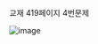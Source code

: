 교재 419페이지 4번문제

![image](https://github.com/user-attachments/assets/197c7917-4526-4291-9fc9-c7db3cadb8b3)
